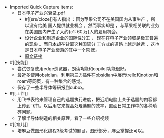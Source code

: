 - Imported Quick Capture items:
    - 日本电子产业兴衰录.pdf
        - #[[srs/cloze]]有人指出 ：因为苹果公司不在美国国内从事生产 ，所以没有给美 国人提供就业机会 。然而事实却是 ，与苹果相关联的业务在美国国内产生了大约{c1: 60 万}人的雇用机会。 
        - 设计企业和制造企业的国际性分工 ， 现在在电子产业领域是极其普遍的现象 。而日本却在背离这种国际分 工方式的道路上越走越远 ，这也是日本电子产业衰落的其中一个原 因。
        - [原文链接](https://www.diigo.com/item/pdf/783rf/rtks)
- #[[技能]]
    - 尝试恢复使用edge浏览器，朗读功能和copilot功能很好。
    - 最近多使用obsidian，利用第三方插件在obsidian中展示trello和notion和roam等网页，有一种集合的感觉。
    - 保存了一些半导体等研报到cubox。
- #[[工作]]
    - 用飞书表格来管理自己的选题执行进度，把近期电脑上关于选题的内容都上传到飞书。以后用它来提高处理选题的效率，直面日常工作中的各种琐碎问题。
    - 了解半导体制造的相关原理，看了一些介绍视频
- #[[育儿]]
    - 培麻豆做图形化编程3级考试的题目，图形部分，麻豆掌握还可以。
